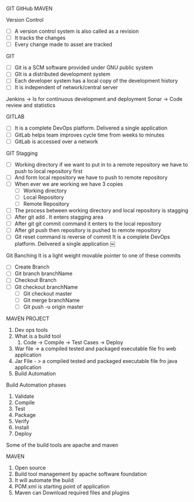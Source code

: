 GIT GitHub MAVEN

Version Control 
- [ ] A version control system is also called as a revision 
- [ ] It tracks the changes
- [ ] Every change made to asset are tracked

GIT
- [ ] Git is a SCM software provided under GNU public system 
- [ ] GIt is a distributed development system
- [ ] Each developer system has a local copy of the development history
- [ ] It is independent of network/central server

Jenkins -> Is for continuous development and deployment 
Sonar -> Code review and statistics


GITLAB 
- [ ] It is a complete DevOps platform. Delivered a single application 
- [ ] GitLab helps team improves cycle time from weeks to minutes
- [ ] GitLab is accessed over a network

GIT Stagging

- [ ] Working directory if we want to put in to a remote repository we have to push to local repository first 
- [ ] And form local repository we have to push to remote repository 
- [ ] When ever we are working we have 3 copies
    - [ ] Working directory 
    - [ ] Local Repository 
    - [ ] Remote Repository 
- [ ] The process between working directory and local repository is stagging
- [ ] After git add . It enters stagging area
- [ ] After git git commit command it enters to the local repository 
- [ ] After git push then repository is pushed to remote repository 
- [ ] Git reset command is reverse of commit 
It is a complete DevOps platform. Delivered a single application 
￼

Git Banching 
It is a light weight movable pointer to one of these commits

- [ ] Create Branch
- [ ] Git branch branchName 
- [ ] Checkout Branch
- [ ] Git checkout branchName
    - [ ] Git checkout master
    - [ ] Git merge branchName
    - [ ] Git push -u origin master

MAVEN PROJECT

1. Dev ops tools
2. What is a build tool
    1. Code -> Compile -> Test Cases -> Deploy
3. War file -> a compiled tested and packaged executable file fro web application 
4. Jar File - > a compiled tested and packaged executable file fro java application
5. Build Automation 


Build Automation phases


1. Validate
2. Compile
3. Test
4. Package
5. Verify
6. Install
7. Deploy

Some of the build tools are apache and maven 


MAVEN
1. Open source
2. Build tool management by apache software foundation 
3. It will automate the build 
4. POM.xml is starting point of application 
5. Maven can Download required files and plugins 
